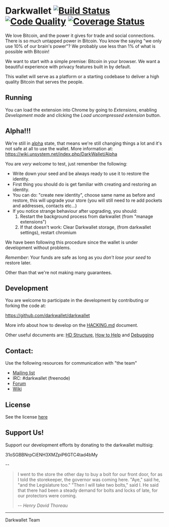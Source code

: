 Darkwallet [![Build Status](https://drone.io/github.com/darkwallet/darkwallet/status.png)](https://drone.io/github.com/darkwallet/darkwallet/latest) [![Code Quality](https://codeclimate.com/github/darkwallet/darkwallet.png)](https://codeclimate.com/github/darkwallet/darkwallet) [![Coverage Status](https://coveralls.io/repos/darkwallet/darkwallet/badge.png?branch=develop)](https://coveralls.io/r/darkwallet/darkwallet?branch=develop)
===========

We love Bitcoin, and the power it gives for trade and social connections. There is so much untapped power in Bitcoin. You know the saying "we only use 10% of our brain's power"? We probably use less than 1% of what is possible with Bitcoin!

We want to start with a simple premise: Bitcoin in your browser. We want a beautiful experience with privacy features built in by default.

This wallet will serve as a platform or a starting codebase to deliver a high quality Bitcoin that serves the people.

Running
-----------

You can load the extension into Chrome by going to _Extensions_, enabling _Development mode_ and clicking the _Load uncompressed extension_ button.


Alpha!!!
-----------
We're still in [alpha](http://en.wikipedia.org/wiki/Software_release_life_cycle#Alpha) state, that means we're still changing things a lot and it's not safe at all to use the wallet.
More information at: https://wiki.unsystem.net/index.php/DarkWallet/Alpha

You are *very welcome* to test, just remember the following:
 * Write down your seed and be always ready to use it to restore the identity.
 * First thing you should do is get familiar with creating and restoring an identity.
 * You can do: "create new identity", choose same name as before and restore, this will upgrade your store (you will still need to re add pockets and addresses, contacts etc...)
 * If you notice strange behaviour after upgrading, you should:
    1. Restart the background process from darkwallet (from "manage extensions")
    2. If that doesn't work: Clear Darkwallet storage, (from darkwallet settings), restart chromium

We have been following this procedure since the wallet is under development without problems.

*Remember*: Your funds are safe as long as you *don't lose your seed* to restore later.

Other than that we're not making many guarantees.


Development
-----------
You are welcome to participate in the development by contributing or forking the code at:

<https://github.com/darkwallet/darkwallet>

More info about how to develop on the [HACKING.md](HACKING.md) document.

Other useful documents are: [HD Structure](https://wiki.unsystem.net/en/index.php/DarkWallet/HDWallet), [How to Help](https://wiki.unsystem.net/en/index.php/DarkWallet/HowToHelp) and [Debugging](https://wiki.unsystem.net/en/index.php/DarkWallet/Debug)

Contact:
-----------

Use the following resources for communication with "the team"

* [Mailing list](https://lists.unsystem.net/cgi-bin/mailman/listinfo/darkwallet)
* IRC: #darkwallet (freenode)
* [Forum](https://forum.unsystem.net/category/projects/darkwallet)
* [Wiki](https://wiki.unsystem.net/en/index.php/Darkwallet)


License
------------
See the license [here](COPYRIGHT)

Support Us!
------------

Support our development efforts by donating to the darkwallet multisig:

 31oSGBBNrpCiENH3XMZpiP6GTC4tad4bMy

--

> I went to the store the other day to buy a bolt for our front door, for as I told the storekeeper, the governor was coming here. "Aye," said he, "and the Legislature too." "Then I will take two bolts," said I. He said that there had been a steady demand for bolts and locks of late, for our protectors were coming.
>
> -- <cite>Henry David Thoreau</cite>

- - -

Darkwallet Team
